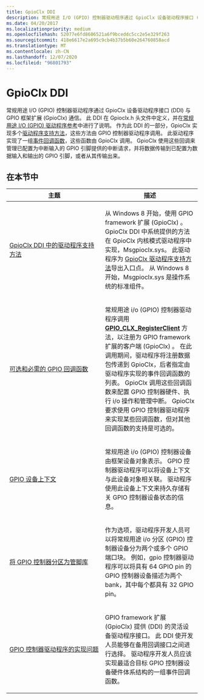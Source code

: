 ```yaml
---
title: GpioClx DDI
description: 常规用途 I/O (GPIO) 控制器驱动程序通过 GpioClx 设备驱动程序接口 (DDI) 与 GPIO 框架扩展 (GpioClx) 通信。
ms.date: 04/20/2017
ms.localizationpriority: medium
ms.openlocfilehash: 52077e6fd8606521a6f9bceddc5cc2e5e329f263
ms.sourcegitcommit: 418e6617e2a695c9cb4b37b5b60e264760858acd
ms.translationtype: MT
ms.contentlocale: zh-CN
ms.lasthandoff: 12/07/2020
ms.locfileid: "96801793"
---
```

# <a name="gpioclx-ddi"></a>GpioClx DDI


常规用途 I/O (GPIO) 控制器驱动程序通过 GpioClx 设备驱动程序接口 (DDI) 与 GPIO 框架扩展 (GpioClx) 通信。 此 DDI 在 Gpioclx.h 头文件中定义，并在[常规用途 I/O (GPIO) 驱动程序参考](/windows-hardware/drivers/ddi/index)中进行了说明。 作为此 DDI 的一部分，GpioClx 实现多个[驱动程序支持方法](/previous-versions/hh439460(v=vs.85))，这些方法由 GPIO 控制器驱动程序调用。 此驱动程序实现了一组[事件回调函数](/previous-versions/hh439464(v=vs.85))，这些函数由 GpioClx 调用。 GpioClx 使用这些回调来管理已配置为中断输入的 GPIO 引脚提供的中断请求，并将数据传输到已配置为数据输入和输出的 GPIO 引脚，或者从其传输出来。

## <a name="in-this-section"></a>在本节中


<table>
<colgroup>
<col width="50%" />
<col width="50%" />
</colgroup>
<thead>
<tr class="header">
<th>主题</th>
<th>描述</th>
</tr>
</thead>
<tbody>
<tr class="odd">
<td><p><a href="/windows-hardware/drivers/gpio/driver-support-methods-in-the-gpioclx-ddi" data-raw-source="[Driver Support Methods in the GpioClx DDI](./driver-support-methods-in-the-gpioclx-ddi.md)">GpioClx DDI 中的驱动程序支持方法</a></p></td>
<td><p>从 Windows 8 开始，使用 GPIO framework 扩展 (GpioClx) 。 GpioClx DDI 中系统提供的方法在 GpioClx 内核模式驱动程序中实现，Msgpioclx.sys。 此驱动程序为 <a href="/previous-versions/hh439460(v=vs.85)" data-raw-source="[GpioClx driver support methods](/previous-versions/hh439460(v=vs.85))">GpioClx 驱动程序支持方法</a>导出入口点。 从 Windows 8 开始，Msgpioclx.sys 是操作系统的标准组件。</p></td>
</tr>
<tr class="even">
<td><p><a href="/windows-hardware/drivers/gpio/optional-and-required-gpio-callback-functions" data-raw-source="[Optional and Required GPIO Callback Functions](./optional-and-required-gpio-callback-functions.md)">可选和必需的 GPIO 回调函数</a></p></td>
<td><p>常规用途 i/o (GPIO) 控制器驱动程序调用 <a href="/windows-hardware/drivers/ddi/gpioclx/nf-gpioclx-gpio_clx_registerclient" data-raw-source="[&lt;strong&gt;GPIO_CLX_RegisterClient&lt;/strong&gt;](/windows-hardware/drivers/ddi/gpioclx/nf-gpioclx-gpio_clx_registerclient)"><strong>GPIO_CLX_RegisterClient</strong></a> 方法，以注册为 GPIO framework 扩展的客户端 (GpioClx) 。 在此调用期间，驱动程序将注册数据包传递到 GpioClx，后者指定由驱动程序实现的事件回调函数的列表。 GpioClx 调用这些回调函数来配置 GPIO 控制器硬件、执行 i/o 操作和管理中断。 GpioClx 要求使用 GPIO 控制器驱动程序来实现某些回调函数，但对其他回调函数的支持是可选的。</p></td>
</tr>
<tr class="odd">
<td><p><a href="/windows-hardware/drivers/gpio/gpio-device-contexts" data-raw-source="[GPIO Device Contexts](./gpio-device-contexts.md)">GPIO 设备上下文</a></p></td>
<td><p>常规用途 i/o (GPIO) 控制器设备由框架设备对象表示。 GPIO 控制器驱动程序可以将设备上下文与此设备对象相关联。 驱动程序使用此设备上下文来持久存储有关 GPIO 控制器设备状态的信息。</p></td>
</tr>
<tr class="even">
<td><p><a href="/windows-hardware/drivers/gpio/partitioning-a-gpio-controller-into-banks-of-pins" data-raw-source="[Partitioning a GPIO Controller into Banks of Pins](./partitioning-a-gpio-controller-into-banks-of-pins.md)">将 GPIO 控制器分区为管脚库</a></p></td>
<td><p>作为选项，驱动程序开发人员可以将常规用途 i/o 分区 (GPIO) 控制器设备分为两个或多个 GPIO 端口块。 例如，gpio 控制器驱动程序可以将具有 64 GPIO pin 的 GPIO 控制器设备描述为两个 bank，其中每个都具有 32 GPIO pin。</p></td>
</tr>
<tr class="odd">
<td><p><a href="/windows-hardware/drivers/gpio/implementation-issues-for-gpio-controller-drivers" data-raw-source="[Implementation Issues for GPIO Controller Drivers](./implementation-issues-for-gpio-controller-drivers.md)">GPIO 控制器驱动程序的实现问题</a></p></td>
<td><p>GPIO framework 扩展 (GpioClx) 提供 (DDI) 的灵活设备驱动程序接口。 此 DDI 使开发人员能够在备用回调接口之间进行选择。 驱动程序开发人员应该实现最适合目标 GPIO 控制器设备硬件体系结构的一组事件回调函数。</p></td>
</tr>
</tbody>
</table>

 

